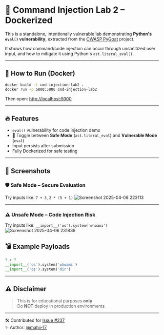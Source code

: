 # 🧪 Command Injection Lab 2 – Dockerized

This is a standalone, intentionally vulnerable lab demonstrating **Python's `eval()` vulnerability**, extracted from the [OWASP PyGoat](https://github.com/adeyosemanputra/pygoat) project.

It shows how command/code injection can occur through unsanitized user input, and how to mitigate it using Python's `ast.literal_eval()`.

---

## 🚀 How to Run (Docker)

```bash
docker build -t cmd-injection-lab2 .
docker run -p 5000:5000 cmd-injection-lab2
```

Then open: [http://localhost:5000](http://localhost:5000)

---

## 🔥 Features

- `eval()` vulnerability for code injection demo  
- 🔄 Toggle between **Safe Mode** (`ast.literal_eval`) and **Vulnerable Mode** (`eval`)  
- Input persists after submission  
- Fully Dockerized for safe testing  

---
## 🧪 Screenshots

### 🛡️ Safe Mode – Secure Evaluation
Try inputs like: `7 + 3`, `2 * (5 + 1)`
![Screenshot 2025-04-06 223113](https://github.com/user-attachments/assets/71a79560-15e3-4bd2-9a45-4e6a3641bb13)

---

### ⚠️ Unsafe Mode – Code Injection Risk
Try inputs like: `__import__('os').system('whoami')`
![Screenshot 2025-04-06 231839](https://github.com/user-attachments/assets/c8aac60e-459a-4d96-8ab4-4661c823ebe2)


## 💣 Example Payloads

```python
7 + 7
__import__('os').system('whoami')
__import__('os').system('dir')
```

---

## ⚠️ Disclaimer

> This is for educational purposes **only**.  
> Do **NOT** deploy in production environments.

---

🛠️ Contributed for [Issue #237](https://github.com/adeyosemanputra/pygoat/issues/237)  
✨ Author: [@mahii-17](https://github.com/mahii-17)
